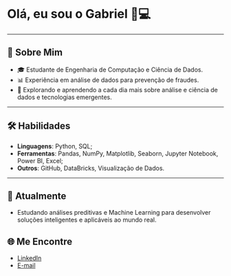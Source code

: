 # Olá, eu sou o Gabriel 👋💻

---

## 🌟 Sobre Mim
- 🎓 Estudante de Engenharia de Computação e Ciência de Dados.
- 📊 Experiência em análise de dados para prevenção de fraudes.
- 🚀 Explorando e aprendendo a cada dia mais sobre análise e ciência de dados e tecnologias emergentes.

---

## 🛠️ Habilidades
- **Linguagens**: Python, SQL;
- **Ferramentas**: Pandas, NumPy, Matplotlib, Seaborn, Jupyter Notebook, Power BI, Excel;
- **Outros**: GitHub, DataBricks, Visualização de Dados.

---

## 🌱 Atualmente
- Estudando análises preditivas e Machine Learning para desenvolver soluções inteligentes e aplicáveis ao mundo real.

## 🌐 Me Encontre
- [LinkedIn](https://www.linkedin.com/in/gabriel-ribeiro-da-silva-ds/)
- [E-mail](cmdt.gabriel@gmail.com)
